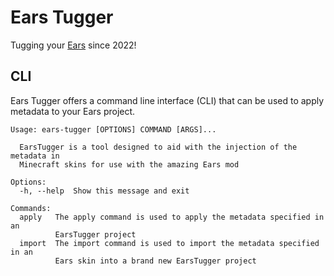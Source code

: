 # Ears Tugger

Tugging your [Ears](https://ears.unascribed.com/) since 2022!

## CLI

Ears Tugger offers a command line interface (CLI) that can be used to apply metadata to your Ears project.

```
Usage: ears-tugger [OPTIONS] COMMAND [ARGS]...

  EarsTugger is a tool designed to aid with the injection of the metadata in
  Minecraft skins for use with the amazing Ears mod

Options:
  -h, --help  Show this message and exit

Commands:
  apply   The apply command is used to apply the metadata specified in an
          EarsTugger project
  import  The import command is used to import the metadata specified in an
          Ears skin into a brand new EarsTugger project
```